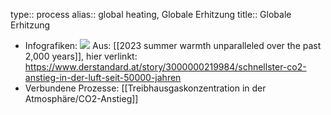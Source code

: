 type:: process
alias:: global heating, Globale Erhitzung
title:: Globale Erhitzung

- Infografiken:
  ![](https://i.ds.at/ZNGRrw/c:1341:441:fp:0.500:0.500/rs:fill:1600:0/plain/lido-images/2024/05/14/79535774-376f-4012-9f23-406282fcde43.jpeg)
  Aus: [[2023 summer warmth unparalleled over the past 2,000 years]], hier verlinkt: https://www.derstandard.at/story/3000000219984/schnellster-co2-anstieg-in-der-luft-seit-50000-jahren
- Verbundene Prozesse:
  [[Treibhausgaskonzentration in der Atmosphäre/CO2-Anstieg]]